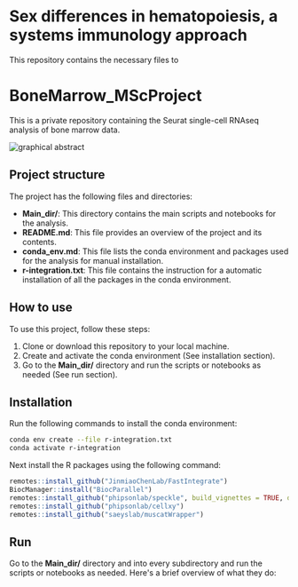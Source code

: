 # Sex differences in hematopoiesis, a systems immunology approach
This repository contains the necessary files to 

# BoneMarrow_MScProject

This is a private repository containing the Seurat single-cell RNAseq analysis of bone marrow data.

![graphical abstract](img/grapihcal_abstract.png "Graphical abstract")

## Project structure

The project has the following files and directories:

- **Main_dir/**: This directory contains the main scripts and notebooks for the analysis.
- **README.md**: This file provides an overview of the project and its contents.
- **conda_env.md**: This file lists the conda environment and packages used for the analysis for manual installation.
- **r-integration.txt**: This file contains the instruction for a automatic installation of all the packages in the conda environment.

## How to use

To use this project, follow these steps:

1. Clone or download this repository to your local machine.
2. Create and activate the conda environment (See installation section).
3. Go to the **Main_dir/** directory and run the scripts or notebooks as needed (See run section).


## Installation

Run the following commands to install the conda environment:

```bash
conda env create --file r-integration.txt
conda activate r-integration
```
Next install the R packages using the following command:

```r
remotes::install_github("JinmiaoChenLab/FastIntegrate")
BiocManager::install("BiocParallel")
remotes::install_github("phipsonlab/speckle", build_vignettes = TRUE, dependencies = "Suggest")
remotes::install_github("phipsonlab/cellxy")
remotes::install_github("saeyslab/muscatWrapper")
```

## Run
Go to the **Main_dir/** directory and into every subdirectory and run the scripts or notebooks as needed.
Here's a brief overview of what they do:

